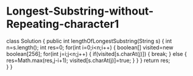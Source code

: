 # Longest-Substring-without-Repeating-character1



class Solution {
    public int lengthOfLongestSubstring(String s) {
        int n=s.length();
        int res=0;
        for(int i=0;i<n;i++)
        {
            boolean[] visited=new boolean[256];
            for(int j=i;j<n;j++)
            {
                if(visited[s.charAt(j)])
                {
                    break;
                }
                else
                {
                    res=Math.max(res,j-i+1);
                    visited[s.charAt(j)]=true;
                }
            }
        }
        return res;   
    }
}
